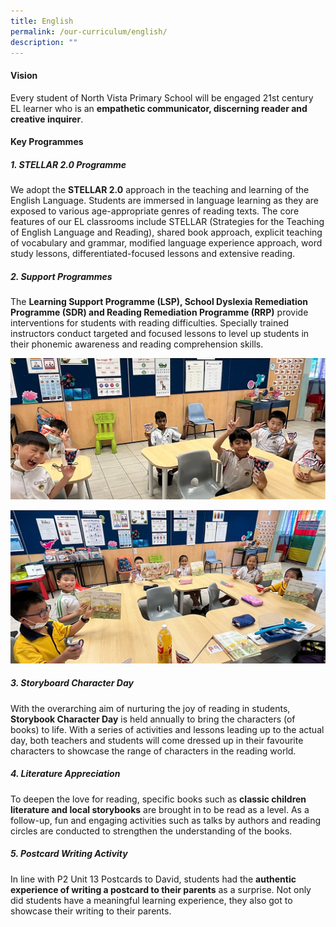 ```yaml
---
title: English
permalink: /our-curriculum/english/
description: ""
---
```

#### Vision

Every student of North Vista Primary School will be engaged 21st century EL learner who is an **empathetic communicator, discerning reader and creative inquirer**. 

#### Key Programmes

##### **1. STELLAR 2.0 Programme**
We adopt the **STELLAR 2.0** approach in the teaching and learning of the English Language. Students are immersed in language learning as they are exposed to various age-appropriate genres of reading texts. The core features of our EL classrooms include STELLAR (Strategies for the Teaching of English Language and Reading), shared book approach, explicit teaching of vocabulary and grammar, modified language experience approach, word study lessons, differentiated-focused lessons and extensive reading. 

##### **2. Support Programmes**
The **Learning Support Programme (LSP), School Dyslexia Remediation Programme (SDR) and Reading Remediation Programme (RRP)** provide interventions for students with reading difficulties. Specially trained instructors conduct targeted and focused lessons to level up students in their phonemic awareness and reading comprehension skills.

![](/images/EL/learning1.png)


![](/images/EL/learning2.png)

##### **3. Storyboard Character Day**
With the overarching aim of nurturing the joy of reading in students, **Storybook Character Day** is held annually to bring the characters (of books) to life. With a series of activities and lessons leading up to the actual day, both teachers and students will come dressed up in their favourite characters to showcase the range of characters in the reading world.

##### **4. Literature Appreciation**
To deepen the love for reading, specific books such as **classic children literature and local storybooks** are brought in to be read as a level. As a follow-up, fun and engaging activities such as talks by authors and reading circles are conducted to strengthen the understanding of the books.


##### **5. Postcard Writing Activity**
In line with P2 Unit 13 Postcards to David, students had the **authentic experience of writing a postcard to their parents** as a surprise. Not only did students have a meaningful learning experience, they also got to showcase their writing to their parents.